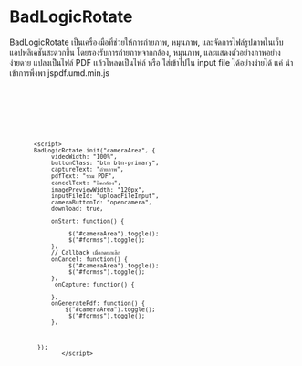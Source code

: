 # BadLogicRotate
 BadLogicRotate เป็นเครื่องมือที่ช่วยให้การถ่ายภาพ, หมุนภาพ, และจัดการไฟล์รูปภาพในเว็บแอปพลิเคชันสะดวกขึ้น โดยรองรับการถ่ายภาพจากกล้อง, หมุนภาพ, และแสดงตัวอย่างภาพอย่างง่ายดาย
เเปลงเป็นไฟล์ PDF เเล้วโหลดเป็นไฟล์ หรือ ใส่เข้าไปใน input file ได้อย่างง่ายได้  เเค่ นำเข้าการพึ่งพา  jspdf.umd.min.js




<code>


 
<script src="https://cdnjs.cloudflare.com/ajax/libs/jspdf/2.4.0/jspdf.umd.min.js"></script>
<script src="BadLogicRotate/badlogic-image-rotate.js"></script>

		   <script>
		   BadLogicRotate.init("cameraArea", {
		        videoWidth: "100%",
		        buttonClass: "btn btn-primary",
		        captureText: "ถ่ายภาพ",
		        pdfText: "รวม PDF",
		        cancelText: "ปิดกล้อง",
		        imagePreviewWidth: "120px",
		        inputFileId: "uploadFileInput",
		        cameraButtonId: "opencamera",
		        download: true,
		        
		        onStart: function() {
	
		          	 $("#cameraArea").toggle();
		        	 $("#formss").toggle();
		        },
		        // Callback เมื่อกดยกเลิก
		        onCancel: function() {
		          	 $("#cameraArea").toggle();
		        	 $("#formss").toggle();
		        },
		         onCapture: function() {
		          	 
		        },
		        onGeneratePdf: function() {
		        	$("#cameraArea").toggle();
		        	 $("#formss").toggle();
		        },
		       

		        
		    });
		   		   </script>
</code>
